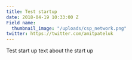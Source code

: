 ```yaml
---
title: Test startup
date: 2018-04-19 10:33:00 Z
Field name:
  thumbnail_image: "/uploads/csp_network.png"
twitter: https://twitter.com/amitpateluk
---
```


Test start up text about the start up